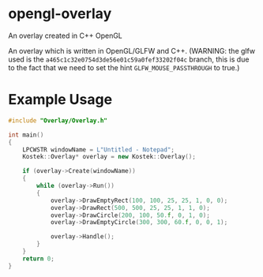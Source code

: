 # opengl-overlay
 An overlay created in C++ OpenGL

An overlay which is written in OpenGL/GLFW and C++. (WARNING: the glfw used is the `a465c1c32e0754d3de56e01c59a0fef33202f04c` branch, this is due to the fact that we need to set the hint `GLFW_MOUSE_PASSTHROUGH` to true.)

# Example Usage
```C++
#include "Overlay/Overlay.h"

int main()
{
	LPCWSTR windowName = L"Untitled - Notepad";
	Kostek::Overlay* overlay = new Kostek::Overlay();

	if (overlay->Create(windowName))
	{
		while (overlay->Run())
		{
			overlay->DrawEmptyRect(100, 100, 25, 25, 1, 0, 0);
			overlay->DrawRect(500, 500, 25, 25, 1, 1, 0);
			overlay->DrawCircle(200, 100, 50.f, 0, 1, 0);
			overlay->DrawEmptyCircle(300, 300, 60.f, 0, 0, 1);

			overlay->Handle();
		}
	}
	return 0;
}
```
